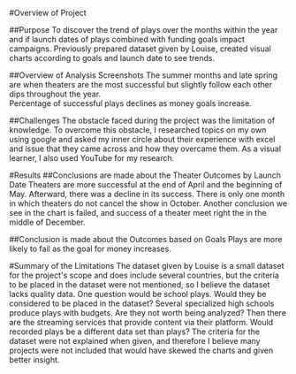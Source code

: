 #Overview of Project

##Purpose 
To discover the trend of plays over the months within the year and if launch dates of plays combined with funding goals impact campaigns. Previously prepared dataset given by Louise, created visual charts according to goals and launch date to see trends. 

##Overview of Analysis Screenshots 
The summer months and late spring are when theaters are the most successful but slightly follow each other dips throughout the year.  
Percentage of successful plays declines as money goals increase. 

##Challenges 
The obstacle faced during the project was the limitation of knowledge. To overcome this obstacle, I researched topics on my own using google and asked my inner circle about their experience with excel and issue that they came across and how they overcame them. As a visual learner, I also used YouTube for my research.  

#Results
##Conclusions are made about the Theater Outcomes by Launch Date 
Theaters are more successful at the end of April and the beginning of May. Afterward, there was a decline in its success. There is only one month in which theaters do not cancel the show in October. Another conclusion we see in the chart is failed, and success of a theater meet right the in the middle of December. 

##Conclusion is made about the Outcomes based on Goals 
Plays are more likely to fail as the goal for money increases.

#Summary of the Limitations
The dataset given by Louise is a small dataset for the project's scope and does include several countries, but the criteria to be placed in the dataset were not mentioned, so I believe the dataset lacks quality data. One question would be school plays. Would they be considered to be placed in the dataset? Several specialized high schools produce plays with budgets. Are they not worth being analyzed? Then there are the streaming services that provide content via their platform. Would recorded plays be a different data set than plays? The criteria for the dataset were not explained when given, and therefore I believe many projects were not included that would have skewed the charts and given better insight.  
